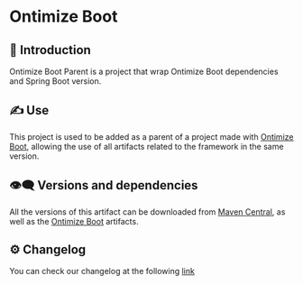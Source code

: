 # Ontimize Boot
## 📜 Introduction
Ontimize Boot Parent is a project that wrap Ontimize Boot dependencies and Spring Boot version.
## ✍ Use
This project is used to be added as a parent of a project made with [Ontimize Boot](https://github.com/ontimize/ontimize-boot), allowing the use of all artifacts related to the framework in the same version.
## 👁️‍🗨️ Versions and dependencies
All the versions of this artifact can be downloaded from [Maven Central](https://central.sonatype.dev/namespace/com.ontimize.boot.parent), as well as the [Ontimize Boot](https://github.com/ontimize/ontimize-boot) artifacts.
## :gear: Changelog
You can check our changelog at the following [link](CHANGELOG.md)

